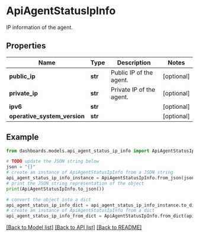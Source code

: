 # ApiAgentStatusIpInfo

IP information of the agent.

## Properties

Name | Type | Description | Notes
------------ | ------------- | ------------- | -------------
**public_ip** | **str** | Public IP of the agent. | [optional] 
**private_ip** | **str** | Private IP of the agent. | [optional] 
**ipv6** | **str** |  | [optional] 
**operative_system_version** | **str** |  | [optional] 

## Example

```python
from dashboards.models.api_agent_status_ip_info import ApiAgentStatusIpInfo

# TODO update the JSON string below
json = "{}"
# create an instance of ApiAgentStatusIpInfo from a JSON string
api_agent_status_ip_info_instance = ApiAgentStatusIpInfo.from_json(json)
# print the JSON string representation of the object
print(ApiAgentStatusIpInfo.to_json())

# convert the object into a dict
api_agent_status_ip_info_dict = api_agent_status_ip_info_instance.to_dict()
# create an instance of ApiAgentStatusIpInfo from a dict
api_agent_status_ip_info_from_dict = ApiAgentStatusIpInfo.from_dict(api_agent_status_ip_info_dict)
```
[[Back to Model list]](../README.md#documentation-for-models) [[Back to API list]](../README.md#documentation-for-api-endpoints) [[Back to README]](../README.md)


